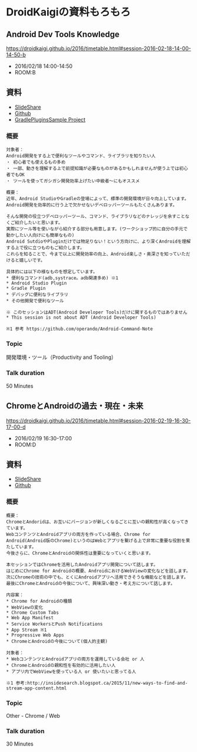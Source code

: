 # DroidKaigiの資料もろもろ

## Android Dev Tools Knowledge

https://droidkaigi.github.io/2016/timetable.html#session-2016-02-18-14-00-14-50-b

* 2016/02/18 14:00-14:50
* ROOM:B

## 資料

* [SlideShare](http://www.slideshare.net/shinobuokano7/android-dev-tools-knowledge)
* [Github](https://github.com/operando/DroidKaigi/tree/master/2016/android_dev_tools_knowledge)
* [GradlePluginsSample Project](https://github.com/operando/GradlePluginsSample)

### 概要

```
対象者：
Android開発をする上で便利なツールやコマンド、ライブラリを知りたい人
・ 初心者でも使えるもの多め
・ 一部、動きを理解する上で前提知識が必要なものがあるかもしれませんが使う上では初心者でもOK
・ ツールを使ってガシガシ開発効率上げたい中級者〜にもオススメ

概要：
近年、Android StudioやGradleの登場によって、標準の開発環境が日々向上しています。
Android開発を効率的に行う上で欠かせないデベロッパーツールもたくさんあります。

そんな開発の役立つデベロッパーツール、コマンド、ライブラリなどのナレッジを余すことなくご紹介したいと思います。
実際にツール等を使いながら紹介する部分も用意します。(ワークショップ的に自分の手元で動かしたい人向けにも簡単なもの)
Android SutdioやPluginだけでは物足りない！という方向けに、より深くAndroidを理解する上で役に立つものもご紹介します。
これらを知ることで、今まで以上に開発効率の向上、Android楽しさ・奥深さを知っていただけると嬉しいです。

具体的には以下の様なものを想定しています。
* 便利なコマンド(adb,systrace。adb関連多め) ※1
* Android Studio Plugin
* Gradle Plugin
* デバッグに便利なライブラリ
* その他開発で便利なツール

※ このセッションはADT(Android Developer Tools)だけに関するものではありません
* This session is not about ADT (Android Developer Tools)

※1 参考 https://github.com/operando/Android-Command-Note
```

### Topic

開発環境・ツール（Productivity and Tooling）

### Talk duration

50 Minutes


## ChromeとAndroidの過去・現在・未来

https://droidkaigi.github.io/2016/timetable.html#session-2016-02-19-16-30-17-00-d

* 2016/02/19 16:30-17:00
* ROOM:D

## 資料

* [SlideShare](http://www.slideshare.net/shinobuokano7/chromeandroid-58461091)
* [Github](https://github.com/operando/DroidKaigi/tree/master/2016/android_dev_tools_knowledge)


### 概要

```
概要：
ChromeとAndoridは、お互いにバージョンが新しくなるごとに互いの親和性が高くなってきています。
WebコンテンツとAndroidアプリの両方を作っている場合、Chrome for Android(Android版のChrome)というのはWebとアプリを繋げる上で非常に重要な役割を果たしています。
今後さらに、ChromeとAndroidの関係性は重要になっていくと思います。

本セッションではChromeを活用したAndroidアプリ開発について話します。
はじめにChrome for Androidの概要、AndroidにおけるWebViewの変化などを話します。
次にChromeの技術の中でも、とくにAndroidアプリへ活用できそうな機能などを話します。
最後にChromeとAndroidの今後について、興味深い動き・考え方について話します。

内容案：
* Chrome for Androidの種類
* WebViewの変化
* Chrome Custom Tabs
* Web App Manifest
* Service WorkersとPush Notifications
* App Stream ※1
* Progressive Web Apps
* ChromeとAndroidの今後について(個人的主観)

対象者：
* WebコンテンツとAndroidアプリの両方を運用している会社 or 人
* ChromeとAndroidの親和性を有効的に活用したい人
* アプリ内でWebViewを使っている人 or 使いたいと思ってる人

※1 参考:http://insidesearch.blogspot.ca/2015/11/new-ways-to-find-and-stream-app-content.html
```

### Topic

Other - Chrome / Web

### Talk duration

30 Minutes
